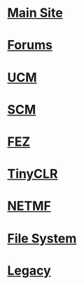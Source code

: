 # [Main Site](https://www.ghielectronics.com/)
# [Forums](https://forums.ghielectronics.com/)
# [UCM](hardware/ucm/intro.md)
# [SCM](hardware/scm/intro.md)
# [FEZ](hardware/fez/intro.md)
# [TinyCLR](software/tinyclr/intro.md)
# [NETMF](software/netmf/intro.md)
# [File System](hardware/filesystem.md)
# [Legacy](legacy/intro.md)
